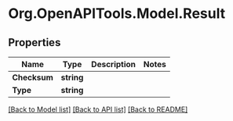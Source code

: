 # Org.OpenAPITools.Model.Result

## Properties

Name | Type | Description | Notes
------------ | ------------- | ------------- | -------------
**Checksum** | **string** |  | 
**Type** | **string** |  | 

[[Back to Model list]](../../README.md#documentation-for-models) [[Back to API list]](../../README.md#documentation-for-api-endpoints) [[Back to README]](../../README.md)

